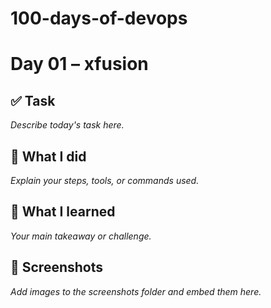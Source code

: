 # 100-days-of-devops

# Day 01 – xfusion

## ✅ Task
_Describe today's task here._

## 🔧 What I did
_Explain your steps, tools, or commands used._

## 🧠 What I learned
_Your main takeaway or challenge._

## 📸 Screenshots
_Add images to the screenshots folder and embed them here._
 
